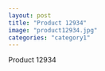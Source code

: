 ```yaml
---
layout: post
title: "Product 12934"
image: "product12934.jpg"
categories: "category1"
---
```

Product 12934
